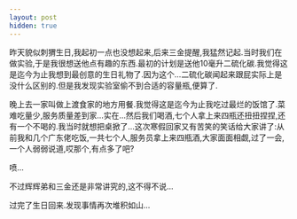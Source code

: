 ```yaml
---
layout: post
hidden: true
---
```

昨天貌似刺猬生日,我起初一点也没想起来,后来三金提醒,我猛然记起.当时我们在做实验,于是我很想送他点有趣的东西.最初的计划是送他10毫升二硫化碳.我觉得这是迄今为止我想到最创意的生日礼物了.因为这个...二硫化碳闻起来跟屁实际上是没什么区别的.但是我发现实验室偷不到合适的容量瓶,便算了.

晚上去一家叫做上渡食家的地方用餐.我觉得这是迄今为止我吃过最烂的饭馆了.菜难吃量少,服务质量差到家...实在...然后我们喝酒,七个人拿上来四瓶还扭扭捏捏,还有一个不喝的.我当时就想把桌掀了...这次寒假回家又有苦笑的笑话给大家讲了:从前我和几个广东佬吃饭,一共七个人,服务员拿上来四瓶酒,大家面面相觑,过了一会,一个人弱弱说道,哎那个,有点多了吧?

喷...

不过辉辉弟和三金还是非常讲究的,这不得不说...

过完了生日回来.发现事情再次堆积如山...
